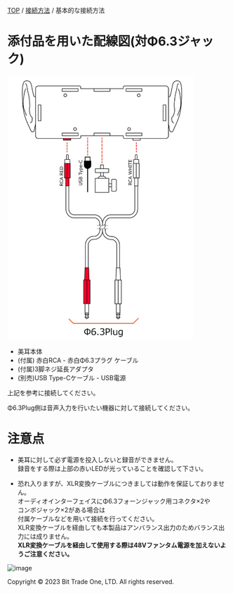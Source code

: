 <head>
<link rel="stylesheet" href="style.css">
</head>

[TOP](index.md) / [接続方法](02Connect.md) / 基本的な接続方法

# 添付品を用いた配線図(対Φ6.3ジャック)

<img src="images/1bde1cec69ca627c1af30389295e34d76f88ce2c1820ee87f7a5ca3d7e7b3f79.jpg" alt="基本的な接続方法"  height="600">


- 美耳本体  
- (付属) 赤白RCA - 赤白Φ6.3プラグ ケーブル   
- (付属)3脚ネジ延長アダプタ    
- (別売)USB Type-Cケーブル - USB電源  

上記を参考に接続してください。  

Φ6.3Plug側は音声入力を行いたい機器に対して接続してください。  


# 注意点

- 美耳に対して必ず電源を投入しないと録音ができません。   
録音をする際は上部の赤いLEDが光っていることを確認して下さい。

- 恐れ入りますが、XLR変換ケーブルにつきましては動作を保証しておりません。  
オーディオインターフェイスにΦ6.3フォーンジャック用コネクタ×2や  
コンボジャック×2がある場合は  
付属ケーブルなどを用いて接続を行ってください。  
XLR変換ケーブルを経由しても本製品はアンバランス出力のためバランス出力には成りません。  
<strong>XLR変換ケーブルを経由して使用する際は48Vファンタム電源を加えないようご注意ください。</strong>

![image](https://github.com/bit-trade-one/ADBMM/assets/85532743/8e0ae37d-f7a2-478e-b171-0a7224f0ee25)


  <footer>
    <p>Copyright © 2023 Bit Trade One, LTD. All rights reserved.</p>
  </footer>

